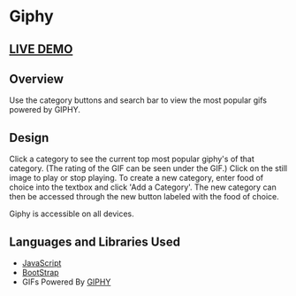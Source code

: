 # Giphy

## [LIVE DEMO](https://seankish.github.io/Giphy/)

## Overview
Use the category buttons and search bar to view the most popular gifs powered by GIPHY.

## Design
Click a category to see the current top most popular giphy's of that category. (The rating of the GIF can be seen under the GIF.) Click on the still image to play or stop playing. To create a new category, enter food of choice into the textbox and click 'Add a Category'. The new category can then be accessed through the new button labeled with the food of choice.

Giphy is accessible on all devices.

## Languages and Libraries Used
* [JavaScript](https://developer.mozilla.org/en-US/docs/Web/JavaScript/Reference)
* [BootStrap](https://getbootstrap.com/)
* GIFs Powered By [GIPHY](https://developers.giphy.com/)
